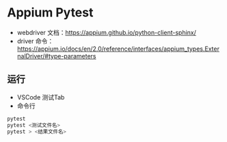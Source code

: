 # Appium Pytest

- webdriver 文档：https://appium.github.io/python-client-sphinx/
- driver 命令：https://appium.io/docs/en/2.0/reference/interfaces/appium_types.ExternalDriver/#type-parameters

## 运行
- VSCode 测试Tab
- 命令行
```bash
pytest
pytest <测试文件名> 
pytest > <结果文件名>
```
